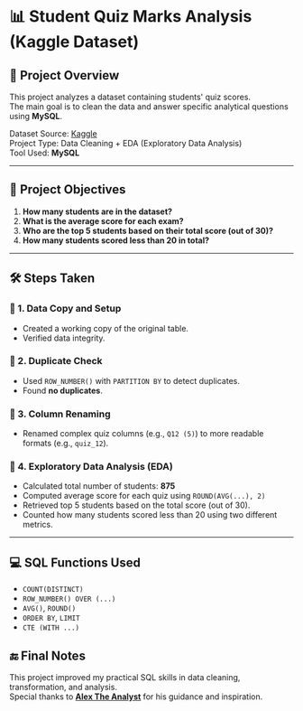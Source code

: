 # 📊 Student Quiz Marks Analysis (Kaggle Dataset)

## 📝 Project Overview

This project analyzes a dataset containing students' quiz scores.  
The main goal is to clean the data and answer specific analytical questions using **MySQL**.

Dataset Source: [Kaggle](https://www.kaggle.com/)  
Project Type: Data Cleaning + EDA (Exploratory Data Analysis)  
Tool Used: **MySQL**

---

## 📌 Project Objectives

1. **How many students are in the dataset?**  
2. **What is the average score for each exam?**  
3. **Who are the top 5 students based on their total score (out of 30)?**  
4. **How many students scored less than 20 in total?**

---

## 🛠️ Steps Taken

### 🔹 1. Data Copy and Setup
- Created a working copy of the original table.
- Verified data integrity.

### 🔹 2. Duplicate Check
- Used `ROW_NUMBER()` with `PARTITION BY` to detect duplicates.
- Found **no duplicates**.

### 🔹 3. Column Renaming
- Renamed complex quiz columns (e.g., `Q12 (5)`) to more readable formats (e.g., `quiz_12`).

### 🔹 4. Exploratory Data Analysis (EDA)
- Calculated total number of students: **875**
- Computed average score for each quiz using `ROUND(AVG(...), 2)`
- Retrieved top 5 students based on the total score (out of 30).
- Counted how many students scored less than 20 using two different metrics.

---

## 💻 SQL Functions Used

- `COUNT(DISTINCT)`
- `ROW_NUMBER() OVER (...)`
- `AVG()`, `ROUND()`
- `ORDER BY`, `LIMIT`
- `CTE (WITH ...)`

## 🔚 Final Notes

This project improved my practical SQL skills in data cleaning, transformation, and analysis.  
Special thanks to **[Alex The Analyst](https://www.youtube.com/c/AlexTheAnalyst)** for his guidance and inspiration.

